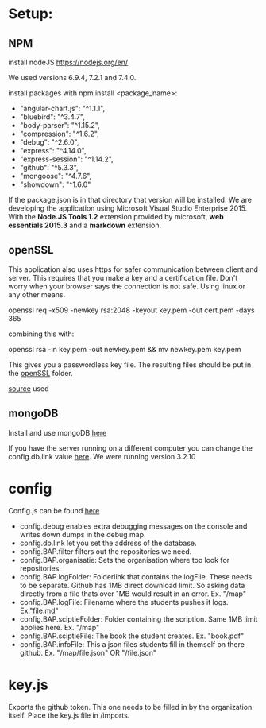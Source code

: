 # Setup:

## NPM

install nodeJS https://nodejs.org/en/

We used versions 6.9.4, 7.2.1 and 7.4.0.

install packages with npm install <package_name>:

*    "angular-chart.js": "^1.1.1",
*    "bluebird": "^3.4.7",
*    "body-parser": "^1.15.2",
*    "compression": "^1.6.2",
*    "debug": "^2.6.0",
*    "express": "^4.14.0",
*    "express-session": "^1.14.2",
*    "github": "^5.3.3",
*    "mongoose": "^4.7.6",
*    "showdown": "^1.6.0"
 
 If the package.json is in that directory that version will be installed. We are developing the application using Microsoft Visual Studio Enterprise 2015.
 With the **Node.JS Tools 1.2** extension provided by microsoft, **web essentials 2015.3** and a **markdown** extension.

 ## openSSL

 This application also uses https for safer communication between client and server. This requires that you make a key and a certification file. Don't worry when your browser says the connection is not safe.
 Using linux or any other means.

 openssl req -x509 -newkey rsa:2048 -keyout key.pem -out cert.pem -days 365

 combining this with:

 openssl rsa -in key.pem -out newkey.pem && mv newkey.pem key.pem

 This gives you a passwordless key file. The resulting files should be put in the [openSSL](https://github.com/KelvinVerhoeven/BachelorproefOpvolging/tree/master/src/BAPsync/openSSL) folder.

 [source](http://blog.mgechev.com/2014/02/19/create-https-tls-ssl-application-with-express-nodejs/) used

 ## mongoDB

 Install and use mongoDB [here](https://docs.mongodb.com/manual/installation/)

 If you have the server running on a different computer you can change the config.db.link value [here](https://github.com/KelvinVerhoeven/BachelorproefOpvolging/blob/master/src/BAPsync/imports/config.js).
 We were running version 3.2.10

# config

Config.js can be found [here](https://github.com/KelvinVerhoeven/BachelorproefOpvolging/blob/master/src/BAPsync/imports/config.js)

- config.debug enables extra debugging messages on the console and writes down dumps in the debug map.
- config.db.link let you set the address of the database.
- config.BAP.filter filters out the repositories we need. 
- config.BAP.organisatie: Sets the organisation where too look for repositories.
- config.BAP.logFolder: Folderlink that contains the logFile. These needs to be separate. Github has 1MB direct download limit. So asking data directly from a file thats over 1MB would result in an error. Ex. "/map"
- config.BAP.logFile: Filename where the students pushes it logs. Ex."file.md"
- config.BAP.sciptieFolder: Folder containing the scription. Same 1MB limit applies here. Ex. "/map"
- config.BAP.sciptieFile: The book the student creates. Ex. "book.pdf"
- config.BAP.infoFile: This a json files students fill in themself on there github. Ex. "/map/file.json"  OR "/file.json"

# key.js

Exports the github token. This one needs to be filled in by the organization itself. 
Place the key.js file in /imports.
